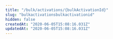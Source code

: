 ```yaml
---
title: "/bulk/activations/{bulkActivationId}"
slug: "bulkactivationsbulkactivationid"
hidden: false
createdAt: "2020-06-05T15:08:16.031Z"
updatedAt: "2020-06-05T15:08:16.031Z"
---
```

